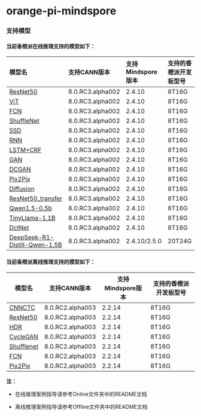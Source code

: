 # orange-pi-mindspore
### 支持模型
#### 当前香橙派在线推理支持的模型如下：
| 模型名 | 支持CANN版本 | 支持Mindspore版本 | 支持的香橙派开发板型号 |
| :----- |:----- |:----- |:-----|
| [ResNet50](https://github.com/mindspore-courses/orange-pi-mindspore/tree/master/Online/02-ResNet50) | 8.0.RC3.alpha002  | 2.4.10| 8T16G |
|[ViT](https://github.com/mindspore-courses/orange-pi-mindspore/tree/master/Online/03-ViT)| 8.0.RC3.alpha002  | 2.4.10| 8T16G |
|[FCN](https://github.com/mindspore-courses/orange-pi-mindspore/tree/master/Online/04-FCN)| 8.0.RC3.alpha002  | 2.4.10| 8T16G |
|[ShuffleNet](https://github.com/mindspore-courses/orange-pi-mindspore/tree/master/Online/05-ShuffleNet)| 8.0.RC3.alpha002  | 2.4.10| 8T16G |
|[SSD](https://github.com/mindspore-courses/orange-pi-mindspore/tree/master/Online/06-SSD)|8.0.RC3.alpha002  | 2.4.10| 8T16G |
|[RNN](https://github.com/mindspore-courses/orange-pi-mindspore/tree/master/Online/07-RNN)|8.0.RC3.alpha002  | 2.4.10| 8T16G |
|[LSTM+CRF](https://github.com/mindspore-courses/orange-pi-mindspore/tree/master/Online/08-LSTM%2BCRF)|8.0.RC3.alpha002  | 2.4.10| 8T16G |
|[GAN](https://github.com/mindspore-courses/orange-pi-mindspore/tree/master/Online/09-GAN)|8.0.RC3.alpha002  | 2.4.10| 8T16G |
|[DCGAN](https://github.com/mindspore-courses/orange-pi-mindspore/tree/master/Online/10-DCGAN)|8.0.RC3.alpha002  | 2.4.10| 8T16G |
|[Pix2Pix](https://github.com/mindspore-courses/orange-pi-mindspore/tree/master/Online/11-Pix2Pix)|8.0.RC3.alpha002  | 2.4.10| 8T16G |
|[Diffusion](https://github.com/mindspore-courses/orange-pi-mindspore/tree/master/Online/12-Diffusion)|8.0.RC3.alpha002  | 2.4.10| 8T16G |
|[ResNet50_transfer](https://github.com/mindspore-courses/orange-pi-mindspore/tree/master/Online/13-ResNet50_transfer)|8.0.RC3.alpha002  | 2.4.10| 8T16G |
|[Qwen1.5-0.5b](https://github.com/mindspore-courses/orange-pi-mindspore/tree/master/Online/14-qwen1.5-0.5b)|8.0.RC3.alpha002  | 2.4.10| 8T16G |
|[TinyLlama-1.1B](https://github.com/mindspore-courses/orange-pi-mindspore/tree/master/Online/15-tinyllama)|8.0.RC3.alpha002  | 2.4.10| 8T16G |
|[DctNet](https://github.com/mindspore-courses/orange-pi-mindspore/tree/master/Online/16-DctNet)  |8.0.RC3.alpha002  | 2.4.10| 8T16G |
|[DeepSeek-R1-Distill-Qwen-1.5B](https://github.com/mindspore-courses/orange-pi-mindspore/tree/master/Online/17-DeepSeek-R1-Distill-Qwen-1.5B)  |8.0.RC3.alpha002  | 2.4.10/2.5.0| 20T24G |


#### 当前香橙派离线推理支持的模型如下：
| 模型名 | 支持CANN版本 | 支持Mindspore版本 | 支持的香橙派开发板型号 |
|  ----  | ---- | ---- | ---- |
| [CNNCTC](https://github.com/mindspore-courses/orange-pi-mindspore/tree/master/Offline/01-CNNCTC) | 8.0.RC2.alpha003  | 2.2.14| 8T16G |
|[ResNet50](https://github.com/mindspore-courses/orange-pi-mindspore/tree/master/Offline/02-ResNet50)| 8.0.RC2.alpha003  | 2.2.14| 8T16G |
|[HDR](https://github.com/mindspore-courses/orange-pi-mindspore/tree/master/Offline/03-HDR)| 8.0.RC2.alpha003  | 2.2.14| 8T16G |
|[CycleGAN](https://github.com/mindspore-courses/orange-pi-mindspore/tree/master/Offline/04-CycleGAN)| 8.0.RC2.alpha003  | 2.2.14| 8T16G |
|[Shufflenet](https://github.com/mindspore-courses/orange-pi-mindspore/tree/master/Offline/05-Shufflenet)|8.0.RC2.alpha003  | 2.2.14| 8T16G |
|[FCN](https://github.com/mindspore-courses/orange-pi-mindspore/tree/master/Offline/06-FCN)|8.0.RC2.alpha003  | 2.2.14| 8T16G |
|[Pix2Pix](https://github.com/mindspore-courses/orange-pi-mindspore/tree/master/Offline/07-Pix2Pix)|8.0.RC2.alpha003  | 2.2.14| 8T16G |


**注：**

- 在线推理案例指导请参考Online文件夹中的README文档

- 离线推理案例指导请参考Offline文件夹中的README文档
